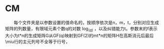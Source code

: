 # CM
&emsp;&emsp;每个文件夹是以参数设置的值命名的，按顺序依次是n，m，t，分别对应生成矩阵的列数量，有限域元素个数q的对数 $\log_(q)$ ，以及纠错能力t。参数末的f表示大小为t\*n的生成矩阵G从GF(q)映射到GF(2)的mt\*n的矩阵H在高斯消元后最后\miu行的主元列号不全等于行号，
